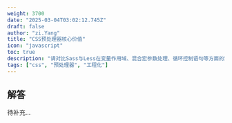 ```yaml
---
weight: 3700
date: "2025-03-04T03:02:12.745Z"
draft: false
author: "zi.Yang"
title: "CSS预处理器核心价值"
icon: "javascript"
toc: true
description: "请对比Sass与Less在变量作用域、混合宏参数处理、循环控制语句等方面的实现差异，说明CSS预处理器如何通过嵌套语法提升代码可维护性，并演示使用@extend实现样式复用的性能优化方案。"
tags: ["css", "预处理器", "工程化"]
---
```


## 解答

待补充...
